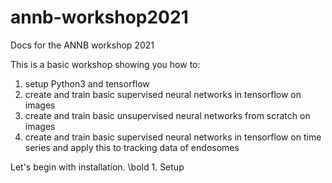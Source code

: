 # annb-workshop2021
Docs for the ANNB workshop 2021

This is a basic workshop showing you how to:
1. setup Python3 and tensorflow
2. create and train basic supervised neural networks in tensorflow on images
3. create and train basic unsupervised neural networks from scratch on images
4. create and train basic supervised neural networks in tensorflow on time series and apply this to tracking data of endosomes

Let's begin with installation.
\bold 1. Setup
